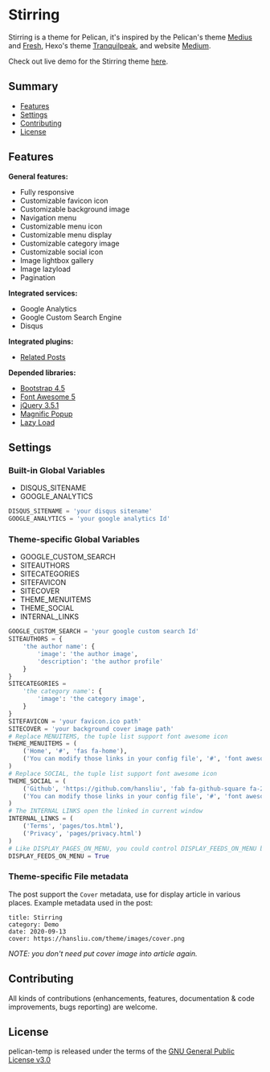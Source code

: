 # Stirring

Stirring is a theme for Pelican, it's inspired by the Pelican's theme [Medius](https://github.com/onur/medius) and [Fresh](https://github.com/jsliang/pelican-fresh), Hexo's theme [Tranquilpeak](https://github.com/LouisBarranqueiro/hexo-theme-tranquilpeak), and website [Medium](https://medium.com/).

Check out live demo for the Stirring theme [here](https://hansliu.com/pelican-stirring-demo/output).

## Summary

- [Features](#features)
- [Settings](#settings)
- [Contributing](#contributing)
- [License](#license)

## Features

**General features:**

- Fully responsive
- Customizable favicon icon
- Customizable background image
- Navigation menu
- Customizable menu icon
- Customizable menu display
- Customizable category image
- Customizable social icon
- Image lightbox gallery
- Image lazyload
- Pagination

**Integrated services:**

- Google Analytics
- Google Custom Search Engine
- Disqus

**Integrated plugins:**

- [Related Posts](https://github.com/pelican-plugins/related-posts)

**Depended libraries:**

- [Bootstrap 4.5](https://getbootstrap.com/)
- [Font Awesome 5](https://fontawesome.com/)
- [jQuery 3.5.1](https://github.com/jquery/jquery)
- [Magnific Popup](https://github.com/dimsemenov/Magnific-Popup)
- [Lazy Load](https://github.com/tuupola/lazyload)

## Settings

### Built-in Global Variables

- DISQUS_SITENAME
- GOOGLE_ANALYTICS

```python
DISQUS_SITENAME = 'your disqus sitename'
GOOGLE_ANALYTICS = 'your google analytics Id'
```

### Theme-specific Global Variables

- GOOGLE_CUSTOM_SEARCH
- SITEAUTHORS
- SITECATEGORIES
- SITEFAVICON
- SITECOVER
- THEME_MENUITEMS
- THEME_SOCIAL
- INTERNAL_LINKS

```python
GOOGLE_CUSTOM_SEARCH = 'your google custom search Id'
SITEAUTHORS = {
    'the author name': {
        'image': 'the author image',
        'description': 'the author profile'
    }
}
SITECATEGORIES =
    'the category name': {
        'image': 'the category image',
    }
}
SITEFAVICON = 'your favicon.ico path'
SITECOVER = 'your background cover image path'
# Replace MENUITEMS, the tuple list support font awesome icon
THEME_MENUITEMS = (
    ('Home', '#', 'fas fa-home'),
    ('You can modify those links in your config file', '#', 'font awesome icon')
)
# Replace SOCIAL, the tuple list support font awesome icon
THEME_SOCIAL = (
    ('Github', 'https://github.com/hansliu', 'fab fa-github-square fa-2x'),
    ('You can modify those links in your config file', '#', 'font awesome icon')
)
# The INTERNAL LINKS open the linked in current window
INTERNAL_LINKS = (
    ('Terms', 'pages/tos.html'),
    ('Privacy', 'pages/privacy.html')
)
# Like DISPLAY_PAGES_ON_MENU, you could control DISPLAY_FEEDS_ON_MENU by yourself
DISPLAY_FEEDS_ON_MENU = True
```

### Theme-specific File metadata

The post support the `Cover` metadata, use for display article in various places. Example metadata used in the post:

```
title: Stirring
category: Demo
date: 2020-09-13
cover: https://hansliu.com/theme/images/cover.png
```

*NOTE: you don't need put cover image into article again.*

## Contributing

All kinds of contributions (enhancements, features, documentation & code improvements, bugs reporting) are welcome.

## License

pelican-temp is released under the terms of the [GNU General Public License v3.0](https://github.com/hansliu/pelican-stirring/blob/master/LICENSE)
